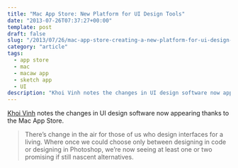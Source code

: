 ```yaml
---
title: "Mac App Store: New Platform for UI Design Tools"
date: "2013-07-26T07:37:27+00:00"
template: post
draft: false
slug: "/2013/07/26/mac-app-store-creating-a-new-platform-for-ui-design-tools/"
category: "article"
tags:
  - app store
  - mac
  - macaw app
  - sketch app
  - UI
description: "Khoi Vinh notes the changes in UI design software now appearing thanks to the Mac App Store."
---
```


<a href="http://www.subtraction.com/2013/07/24/macaw" title="Macaw" target="_blank">Khoi Vinh</a> notes the changes in UI design software now appearing thanks to the Mac App Store.

<blockquote>There’s change in the air for those of us who design interfaces for a living. Where once we could choose only between designing in code or designing in Photoshop, we’re now seeing at least one or two promising if still nascent alternatives.</blockquote>
